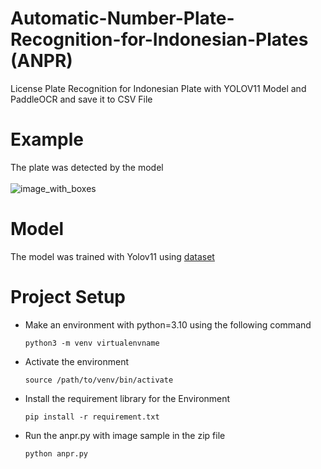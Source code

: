 # Automatic-Number-Plate-Recognition-for-Indonesian-Plates (ANPR)
 License Plate Recognition for Indonesian Plate with YOLOV11 Model and PaddleOCR and save it to CSV File

# Example
 The plate was detected by the model <br /> <br />
![image_with_boxes](https://github.com/user-attachments/assets/6d0f3f10-4b5d-4fdb-abee-6edd2b6e7336)

# Model
The model was trained with Yolov11 using [dataset](https://universe.roboflow.com/roboflow-universe-projects/license-plate-recognition-rxg4e/dataset/4) 

# Project Setup
 - Make an environment with python=3.10 using the following command <br />
   ```
   python3 -m venv virtualenvname
   ```
  
 - Activate the environment <br />
   ```
   source /path/to/venv/bin/activate
   ```
  
- Install the requirement library for the Environment <br />
   ```
   pip install -r requirement.txt
   ```
  
- Run the anpr.py with image sample in the zip file <br />
  ```
  python anpr.py
  ```

